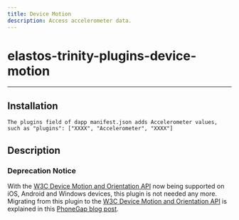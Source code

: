 ```yaml
---
title: Device Motion
description: Access accelerometer data.
---
```

<!---
# license: Licensed to the Apache Software Foundation (ASF) under one
#         or more contributor license agreements.  See the NOTICE file
#         distributed with this work for additional information
#         regarding copyright ownership.  The ASF licenses this file
#         to you under the Apache License, Version 2.0 (the
#         "License"); you may not use this file except in compliance
#         with the License.  You may obtain a copy of the License at
#
#           http://www.apache.org/licenses/LICENSE-2.0
#
#         Unless required by applicable law or agreed to in writing,
#         software distributed under the License is distributed on an
#         "AS IS" BASIS, WITHOUT WARRANTIES OR CONDITIONS OF ANY
#         KIND, either express or implied.  See the License for the
#         specific language governing permissions and limitations
#         under the License.
-->

# elastos-trinity-plugins-device-motion

----
## Installation

    The plugins field of dapp manifest.json adds Accelerometer values, such as "plugins": ["XXXX", "Accelerometer", "XXXX"]

## Description

### Deprecation Notice

With the [W3C Device Motion and Orientation API](https://www.w3.org/TR/2016/CR-orientation-event-20160818/) now being supported on iOS, Android and Windows devices, this plugin is not needed any more. Migrating from this plugin to the [W3C Device Motion and Orientation API](https://www.w3.org/TR/2016/CR-orientation-event-20160818/) is explained in this [PhoneGap blog post](https://blog.phonegap.com/migrating-from-the-cordova-device-motion-plugin-ddd8176632ed).

